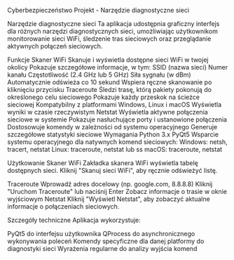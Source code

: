 Cyberbezpieczeństwo Projekt - Narzędzie diagnostyczne sieci

Narzędzie diagnostyczne sieci
Ta aplikacja udostępnia graficzny interfejs dla różnych narzędzi diagnostycznych sieci, umożliwiając użytkownikom monitorowanie sieci WiFi, śledzenie tras sieciowych oraz przeglądanie aktywnych połączeń sieciowych.

Funkcje
Skaner WiFi
Skanuje i wyświetla dostępne sieci WiFi w twojej okolicy
Pokazuje szczegółowe informacje, w tym:
SSID (nazwa sieci)
Numer kanału
Częstotliwość (2.4 GHz lub 5 GHz)
Siła sygnału (w dBm)
Automatycznie odświeża co 10 sekund
Wspiera ręczne skanowanie po kliknięciu przycisku
Traceroute
Śledzi trasę, którą pakiety pokonują do określonego celu sieciowego
Pokazuje każdy przeskok na ścieżce sieciowej
Kompatybilny z platformami Windows, Linux i macOS
Wyświetla wyniki w czasie rzeczywistym
Netstat
Wyświetla aktywne połączenia sieciowe w systemie
Pokazuje nasłuchujące porty i ustanowione połączenia
Dostosowuje komendy w zależności od systemu operacyjnego
Generuje szczegółowe statystyki sieciowe
Wymagania
Python 3.x
PyQt5
Wsparcie systemu operacyjnego dla natywnych komend sieciowych:
Windows: netsh, tracert, netstat
Linux: traceroute, netstat lub ss
macOS: traceroute, netstat

Użytkowanie
Skaner WiFi
Zakładka skanera WiFi wyświetla tabelę dostępnych sieci. Kliknij "Skanuj sieci WiFi", aby ręcznie odświeżyć listę.

Traceroute
Wprowadź adres docelowy (np. google.com, 8.8.8.8)
Kliknij "Uruchom Traceroute" lub naciśnij Enter
Zobacz informacje o trasie w oknie wyjściowym
Netstat
Kliknij "Wyświetl Netstat", aby zobaczyć aktualne informacje o połączeniach sieciowych.

Szczegóły techniczne
Aplikacja wykorzystuje:

PyQt5 do interfejsu użytkownika
QProcess do asynchronicznego wykonywania poleceń
Komendy specyficzne dla danej platformy do diagnostyki sieci
Wyrażenia regularne do analizy wyjścia komend